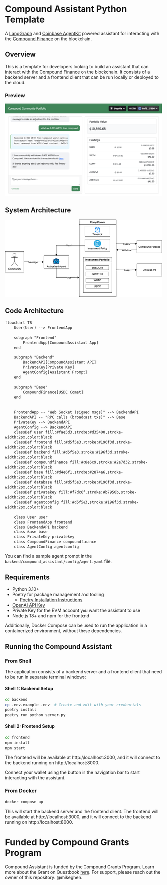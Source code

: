 # Compound Assistant Python Template

A [LangGraph](https://github.com/langchain-ai/langgraph) and [Coinbase AgentKit](https://github.com/coinbase/agentkit) powered assistant for interacting with the [Compound Finance](https://compound.finance/) on the blockchain.

## Overview
This is a template for developers looking to build an assistant that can interact with the Compound Finance on the blockchain. It consists of a backend server and a frontend client that can be run locally or deployed to the cloud. 

### Preview
![Compound Assistant Preview](./preview.png)

## System Architecture
![System Architecture](./compcomp_arch.png)

## Code Architecture
```mermaid
flowchart TB
    User(User) --> FrontendApp
    
    subgraph "Frontend"
        FrontendApp[CompoundAssistant App]
    end
    
    subgraph "Backend"
        BackendAPI[CompoundAssistant API]
        PrivateKey[Private Key]
        AgentConfig[Assistant Prompt]
    end
    
    subgraph "Base"
        CompoundFinance[USDC Comet]
    end
    

    FrontendApp -- "Web Socket (signed msgs)" --> BackendAPI
    BackendAPI -- "RPC calls (broadcast txs)" --> Base
    PrivateKey --> BackendAPI
    AgentConfig --> BackendAPI
    classDef user fill:#fae5d3,stroke:#d35400,stroke-width:2px,color:black
    classDef frontend fill:#d5f5e3,stroke:#196f3d,stroke-width:2px,color:black
    classDef backend fill:#d5f5e3,stroke:#196f3d,stroke-width:2px,color:black
    classDef compoundfinance fill:#c8e6c9,stroke:#2e7d32,stroke-width:2px,color:black
    classDef base fill:#d4e6f1,stroke:#2874a6,stroke-width:2px,color:black
    classDef database fill:#d5f5e3,stroke:#196f3d,stroke-width:2px,color:black
    classDef privatekey fill:#f7dc6f,stroke:#b7950b,stroke-width:2px,color:black
    classDef agentconfig fill:#d5f5e3,stroke:#196f3d,stroke-width:2px,color:black
    
    class User user
    class FrontendApp frontend
    class BackendAPI backend
    class Base base
    class PrivateKey privatekey
    class CompoundFinance compoundfinance
    class AgentConfig agentconfig
```

You can find a sample agent prompt in the `backend/compound_assistant/config/agent.yaml` file.

## Requirements
- Python 3.10+
- Poetry for package management and tooling
  - [Poetry Installation Instructions](https://python-poetry.org/docs/#installation)
- [OpenAI API Key](https://platform.openai.com/docs/quickstart#create-and-export-an-api-key)
- Private Key for the EVM account you want the assistant to use
- Node.js 18+ and npm for the frontend

Additionally, Docker Compose can be used to run the application in a containerized environment, without these dependencies.

## Running the Compound Assistant
### From Shell

The application consists of a backend server and a frontend client that need to be run in separate terminal windows:

#### Shell 1: Backend Setup
```bash
cd backend
cp .env.example .env  # Create and edit with your credentials
poetry install
poetry run python server.py
```

#### Shell 2: Frontend Setup
```bash
cd frontend
npm install
npm start
```

The frontend will be available at http://localhost:3000, and it will connect to the backend running on http://localhost:8000.

Connect your wallet using the button in the navigation bar to start interacting with the assistant. 

### From Docker

```bash
docker compose up
```

This will start the backend server and the frontend client. The frontend will be available at http://localhost:3000, and it will connect to the backend running on http://localhost:8000.

# Funded by Compound Grants Program
Compound Assistant is funded by the Compound Grants Program. Learn more about the Grant on Questbook [here](https://new.questbook.app/dashboard/?role=builder&chainId=10&proposalId=678c218180bdbe26619c3ae8&grantId=66f29bb58868f5130abc054d). For support, please reach out the owner of this repository: @mikeghen.
